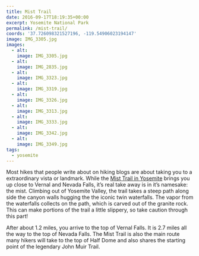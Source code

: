 ```yaml
---
title: Mist Trail
date: 2016-09-17T18:19:35+00:00
excerpt: Yosemite National Park
permalink: /mist-trail/
coords: '37.726098321527196, -119.54906023194147'
image: IMG_3305.jpg
images:
  - alt: 
    image: IMG_3305.jpg
  - alt: 
    image: IMG_2835.jpg
  - alt: 
    image: IMG_3323.jpg
  - alt: 
    image: IMG_3319.jpg
  - alt: 
    image: IMG_3326.jpg
  - alt: 
    image: IMG_3313.jpg
  - alt: 
    image: IMG_3333.jpg
  - alt: 
    image: IMG_3342.jpg
  - alt: 
    image: IMG_3349.jpg
tags:
  - yosemite
---
```

Most hikes that people write about on hiking blogs are about taking you to a extraordinary vista or landmark. While the <a href="https://www.nps.gov/yose/planyourvisit/vernalnevadatrail.htm">Mist Trail in Yosemite</a> brings you up close to Vernal and Nevada Falls, it’s real take away is in it’s namesake: the mist. Climbing out of Yosemite Valley, the trail takes a steep path along side the canyon walls hugging the the iconic twin waterfalls. The vapor from the waterfalls collects on the path, which is carved out of the granite rock. This can make portions of the trail a little slippery, so take caution through this part!

After about 1.2 miles, you arrive to the top of Vernal Falls. It is 2.7 miles all the way to the top of Nevada Falls. The Mist Trail is also the main route many hikers will take to the top of Half Dome and also shares the starting point of the legendary John Muir Trail.

